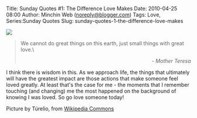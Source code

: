 Title: Sunday Quotes #1: The Difference Love Makes
Date: 2010-04-25 08:00
Author: Minchin Web (noreply@blogger.com)
Tags: Love, Series:Sunday Quotes
Slug: sunday-quotes-1-the-difference-love-makes

![](http://1.bp.blogspot.com/_fWUoqQ2t4Js/S8v4ubNG3qI/AAAAAAAABRU/SIHYk1ht4IM/s200/MotherTeresa_090.jpg)

> We cannot do great things on this earth, just small things with great
> love.\
> <div align="right">
>
> *- Mother Teresa*
>
> </div>

<div style="clear:both;">

</div>

I think there is wisdom in this. As we approach life, the things that
ultimately will have the greatest impact are those actions that make
someone feel loved greatly. At least that's the case for me - the
moments that I remember touching (and changing) me the most happened on
the background of knowing I was loved. So go love someone today!

<font size="small">Picture by Túrelio, from [Wikipedia
Commons](http://commons.wikimedia.org/wiki/File:MotherTeresa_090.jpg)</font>

<!-- Post note here  http://commons.wikimedia.org/wiki/User_talk:T%C3%BArelio/requests_%26_notifications#Ask_for_permission_of_using_photo_of_Image:MotherTeresa_090.jpg  -->

</p>


